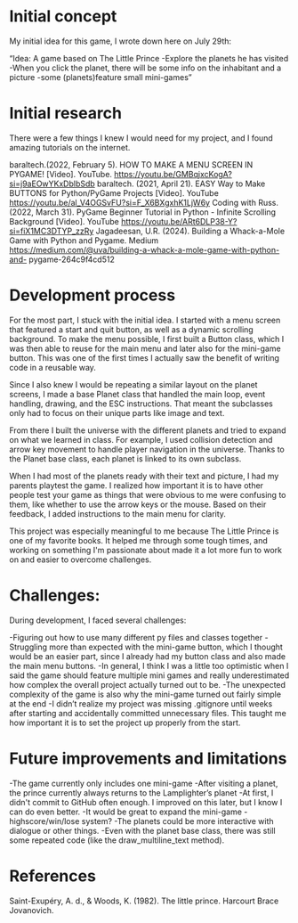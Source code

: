 
# Initial concept
My initial idea for this game, I wrote down here on July 29th:

“Idea: A game based on The Little Prince
-Explore the planets he has visited
-When you click the planet, there will be some info on the inhabitant and a picture
-some (planets)feature small mini-games”

# Initial research
There were a few things I knew I would need for my project, and I found amazing tutorials on the internet.

baraltech.(2022, February 5). HOW TO MAKE A MENU SCREEN IN PYGAME! [Video]. 
YouTube.
https://youtu.be/GMBqjxcKogA?si=j9aEOwYKxDblbSdb
baraltech. (2021, April 21). EASY Way to Make BUTTONS for Python/PyGame 
Projects [Video]. YouTube
https://youtu.be/al_V4OGSvFU?si=F_X6BXgxhK1LjW6y 
Coding with Russ. (2022, March 31). PyGame Beginner Tutorial in Python - 
Infinite Scrolling Background [Video]. YouTube
https://youtu.be/ARt6DLP38-Y?si=fiX1MC3DTYP_zzRy
Jagadeesan, U.R. (2024). Building a Whack-a-Mole Game with Python and 
Pygame. Medium
https://medium.com/@uva/building-a-whack-a-mole-game-with-python-and-
pygame-264c9f4cd512 

# Development process
For the most part, I stuck with the initial idea. 
I started with a menu screen that featured a start and quit button, as well as a dynamic scrolling background. To make the menu possible, I first built a Button class, which I was then able to reuse for the main menu and later also for the mini-game button. This was one of the first times I actually saw the benefit of writing code in a reusable way.

Since I also knew I would be repeating a similar layout on the planet screens, I made a base Planet class that handled the main loop, event handling, drawing, and the ESC instructions. That meant the subclasses only had to focus on their unique parts like image and text.

From there I built the universe with the different planets and tried to expand on what we learned in class. For example, I used collision detection and arrow key movement to handle player navigation in the universe. Thanks to the Planet base class, each planet is linked to its own subclass. 

When I had most of the planets ready with their text and picture, I had my parents playtest the game. I realized how important it is to have other people test your game as things that were obvious to me were confusing to them, like whether to use the arrow keys or the mouse. Based on their feedback, I added instructions to the main menu for clarity.

This project was especially meaningful to me because The Little Prince is one of my favorite books. It helped me through some tough times, and working on something I'm passionate about made it a lot more fun to work on and easier to overcome challenges. 

# Challenges:
During development, I faced several challenges:


-Figuring out how to use many different py files and classes together
-Struggling more than expected with the mini-game button, which I thought would be an easier part, since I already had my button class and also made the main menu buttons.
-In general, I think I was a little too optimistic when I said the game should feature multiple mini games and really underestimated how complex the overall project actually turned out to be.
-The unexpected complexity of the game is also why the mini-game turned out fairly simple at the end
-I didn’t realize my project was missing .gitignore until weeks after starting and accidentally committed unnecessary files. This taught me how important it is to set the project up properly from the start.


# Future improvements and limitations
-The game currently only includes one mini-game
-After visiting a planet, the prince currently always returns to the Lamplighter’s planet
-At first, I didn't commit to GitHub often enough. I improved on this later, but I know I can do even better.
-It would be great to expand the mini-game - highscore/win/lose system?
-The planets could be more interactive with dialogue or other things.
-Even with the planet base class, there was still some repeated code (like the draw_multiline_text method).




# References
Saint-Exupéry, A. d., & Woods, K. (1982). The little prince. Harcourt Brace Jovanovich.